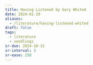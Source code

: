```yaml
---
title: Having Listened by Gary Whited
date: 2024-01-29
aliases:
  - /literature/having-listened-whited
draft: false
tags:
  - literature
  - seedlings
sr-due: 2024-10-31
sr-interval: 3
sr-ease: 250
---
```

